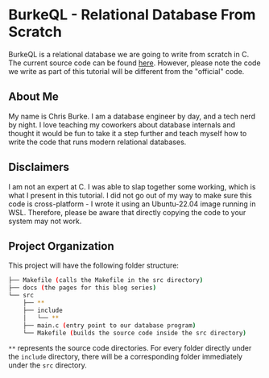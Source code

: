 # BurkeQL - Relational Database From Scratch

BurkeQL is a relational database we are going to write from scratch in C. The current source code can be found [here](https://github.com/burke1791/burkeql). However, please note the code we write as part of this tutorial will be different from the "official" code.

## About Me

My name is Chris Burke. I am a database engineer by day, and a tech nerd by night. I love teaching my coworkers about database internals and thought it would be fun to take it a step further and teach myself how to write the code that runs modern relational databases. 

## Disclaimers

I am not an expert at C. I was able to slap together some working, which is what I present in this tutorial. I did not go out of my way to make sure this code is cross-platform - I wrote it using an Ubuntu-22.04 image running in WSL. Therefore, please be aware that directly copying the code to your system may not work.

## Project Organization

This project will have the following folder structure:

```bash
├── Makefile (calls the Makefile in the src directory)
├── docs (the pages for this blog series)
└── src
    ├── **
    ├── include
    │   └── **
    ├── main.c (entry point to our database program)
    └── Makefile (builds the source code inside the src directory)
```
`**` represents the source code directories. For every folder directly under the `include` directory, there will be a corresponding folder immediately under the `src` directory.